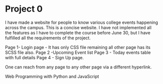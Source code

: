 # Project 0


I have made a website for people to know various college events happening across the campus.
This is a concise website. I have not implemented all the features as I have to complete the course before June 30, but I have fulfilled all the requirements of the project.

Page 1- Login page - It has only CSS file remaining all other page has its SCSS file also.
Page 2 -Upcoming Event list 
Page 3 - Today events table with full details
Page 4 - Sign Up page.

One can reach from any page to any other page via a different hyperlink.






Web Programming with Python and JavaScript




